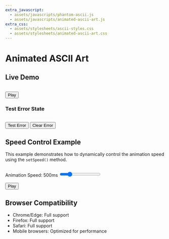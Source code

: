 ```yaml
---
extra_javascript:
  - assets/javascripts/phantom-ascii.js
  - assets/javascripts/animated-ascii-art.js
extra_css:
  - assets/stylesheets/ascii-styles.css
  - assets/stylesheets/animated-ascii-art.css
---
```


# Animated ASCII Art

## Live Demo

<div class="ascii-demo-container">
  <div id="pulse-error-alert" class="phantom-alert error" style="display: none; margin-bottom: 1rem;">
    <i class="fas fa-times-circle"></i>
    <strong>Error:</strong> <span id="pulse-error-message"></span>
  </div>
  <pre id="phantom-ascii-pulse" class="ascii-art" data-effect="pulse"></pre>
  <div class="phantom-grid phantom-grid-auto phantom-grid-gap-sm" style="margin-top: 1rem;">
    <button id="pulse-toggle-btn" class="md-button md-button--primary">
      <i class="fas fa-play"></i> Play
    </button>
  </div>
</div>


### Test Error State

<div class="ascii-demo-container">
  <div id="test-error-alert" class="phantom-alert error" style="display: none; margin-bottom: 1rem;">
    <i class="fas fa-times-circle"></i>
    <strong>Error:</strong> <span id="test-error-message"></span>
  </div>
  <pre id="phantom-ascii-test" class="ascii-art"></pre>
  <div class="phantom-grid phantom-grid-auto phantom-grid-gap-sm" style="margin-top: 1rem;">
    <button id="test-error-btn" class="md-button md-button--primary">Test Error</button>
    <button id="clear-error-btn" class="md-button md-button--primary">Clear Error</button>
  </div>
</div>


## Speed Control Example

This example demonstrates how to dynamically control the animation speed using the `setSpeed()` method.

<div class="ascii-demo-container">
  <pre id="phantom-ascii-speed" class="ascii-art"></pre>
  <div class="speed-control-wrapper">
    <label for="speed-slider" class="speed-label">Animation Speed: <span id="speed-value">500</span>ms</label>
    <input 
      type="range" 
      id="speed-slider" 
      class="speed-slider"
      min="100" 
      max="2000" 
      value="500" 
      step="50"
    >

  </div>
  <div class="phantom-grid phantom-grid-auto phantom-grid-gap-sm" style="margin-top: 1rem;">
    <button id="speed-toggle-btn" class="md-button md-button--primary">
      <i class="fas fa-play"></i> Play
    </button>
  </div>
</div>

## Browser Compatibility

- Chrome/Edge: Full support
- Firefox: Full support
- Safari: Full support
- Mobile browsers: Optimized for performance